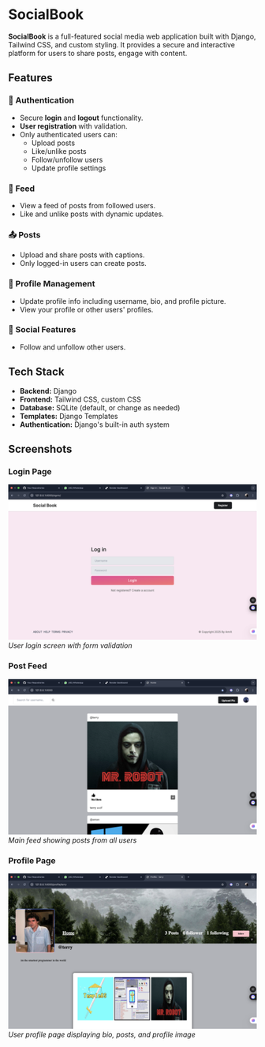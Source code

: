 # SocialBook

**SocialBook** is a full-featured social media web application built with Django, Tailwind CSS, and custom styling. It provides a secure and interactive platform for users to share posts, engage with content.

## Features

### 🔐 Authentication
- Secure **login** and **logout** functionality.
- **User registration** with validation.
- Only authenticated users can:
  - Upload posts
  - Like/unlike posts
  - Follow/unfollow users
  - Update profile settings

### 📰 Feed
- View a feed of posts from followed users.
- Like and unlike posts with dynamic updates.

### 📤 Posts
- Upload and share posts with captions.
- Only logged-in users can create posts.

### 👤 Profile Management
- Update profile info including username, bio, and profile picture.
- View your profile or other users' profiles.

### 🤝 Social Features
- Follow and unfollow other users.

## Tech Stack

- **Backend:** Django
- **Frontend:** Tailwind CSS, custom CSS
- **Database:** SQLite (default, or change as needed)
- **Templates:** Django Templates
- **Authentication:** Django's built-in auth system

## Screenshots

### Login Page

![Login Page](./screenshots/login.png)  
*User login screen with form validation*

### Post Feed

![Post Feed](./screenshots/feed.png)  
*Main feed showing posts from all users*

### Profile Page

![Profile Page](./screenshots/profile.png)  
*User profile page displaying bio, posts, and profile image*





